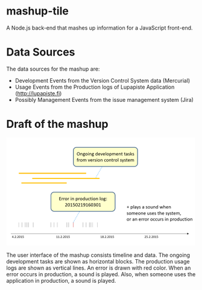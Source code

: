 # mashup-tile
A Node.js back-end that mashes up information for a JavaScript front-end.

# Data Sources #

The data sources for the mashup are:

* Development Events from the Version Control System data (Mercurial)
* Usage Events from the Production logs of Lupapiste Application (http://lupapiste.fi) 
* Possibly Management Events from the issue management system (Jira)

# Draft of the mashup #

![Infovis draft](infovis-draft.png)

The user interface of the mashup consists timeline and data. The ongoing development tasks are shown as horizontal blocks. The production usage logs are shown as vertical lines. An error is drawn with red color. When an error occurs in production, a sound is played. Also, when someone uses the application in production, a sound is played.
